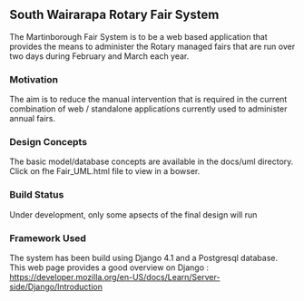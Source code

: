## South Wairarapa Rotary Fair System ##

The Martinborough Fair System is to be a web based application that provides the means to administer the Rotary managed fairs that are run over two days during February and March each year.  

### Motivation ###

The aim is to reduce the manual intervention that is required in the current combination of web / standalone applications currently used to administer annual fairs.

### Design Concepts ###

The basic model/database concepts are available in the docs/uml directory. Click on fhe Fair_UML.html file to view in a bowser.

### Build Status ###

Under development, only some apsects of the final design will run

### Framework Used ###

The system has been build using Django 4.1 and a Postgresql database.  
This web page provides a good overview on Django :
https://developer.mozilla.org/en-US/docs/Learn/Server-side/Django/Introduction
